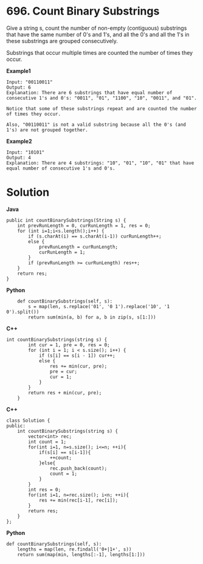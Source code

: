 # 696. Count Binary Substrings

Give a string s, count the number of non-empty (contiguous) substrings that have the same number of 0's and 1's, and all 
the 0's and all the 1's in these substrings are grouped consecutively.

Substrings that occur multiple times are counted the number of times they occur.

**Example1**
```
Input: "00110011"
Output: 6
Explanation: There are 6 substrings that have equal number of consecutive 1's and 0's: "0011", "01", "1100", "10", "0011", and "01".

Notice that some of these substrings repeat and are counted the number of times they occur.

Also, "00110011" is not a valid substring because all the 0's (and 1's) are not grouped together.
```

**Example2**
```
Input: "10101"
Output: 4
Explanation: There are 4 substrings: "10", "01", "10", "01" that have equal number of consecutive 1's and 0's.
```

# Solution
**Java**
```
public int countBinarySubstrings(String s) {
    int prevRunLength = 0, curRunLength = 1, res = 0;
    for (int i=1;i<s.length();i++) {
        if (s.charAt(i) == s.charAt(i-1)) curRunLength++;
        else {
            prevRunLength = curRunLength;
            curRunLength = 1;
        }
        if (prevRunLength >= curRunLength) res++;
    }
    return res;
}
```

**Python**
```
    def countBinarySubstrings(self, s):
        s = map(len, s.replace('01', '0 1').replace('10', '1 0').split())
        return sum(min(a, b) for a, b in zip(s, s[1:]))
```

**C++**
```
int countBinarySubstrings(string s) {
        int cur = 1, pre = 0, res = 0;
        for (int i = 1; i < s.size(); i++) {
            if (s[i] == s[i - 1]) cur++;
            else {
                res += min(cur, pre);
                pre = cur;
                cur = 1;
            }
        }
        return res + min(cur, pre);
    }
```

**C++**
```
class Solution {
public:
    int countBinarySubstrings(string s) {
        vector<int> rec;
        int count = 1;
        for(int i=1, n=s.size(); i<=n; ++i){
            if(s[i] == s[i-1]){
                ++count;
            }else{
                rec.push_back(count);
                count = 1;
            }
        }
        int res = 0;
        for(int i=1, n=rec.size(); i<n; ++i){
            res += min(rec[i-1], rec[i]);
        }
        return res;
    }
};
```

**Python**
```
def countBinarySubstrings(self, s):
    lengths = map(len, re.findall('0+|1+', s))
    return sum(map(min, lengths[:-1], lengths[1:]))
```






